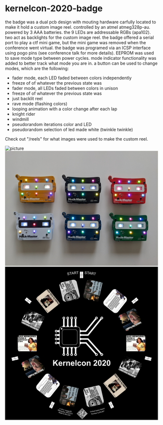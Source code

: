 # kernelcon-2020-badge
the badge was a dual pcb design with mouting hardware carfully located to make it hold a custom image reel. controlled by an atmel atmeg328p-au. powered by 3 AAA batteries. the 9 LEDs are addressable RGBs (apa102). two act as backlights for the custom image reel. the badge offered a serial port to play a ctf mini game, but the mini game was removed when the conference went virtual. the badge was programed via an ICSP interface using pogo pins (see conference talk for more details). EEPROM was used to save mode type between power cycles. mode indicator functionality was added to better track what mode you are in. a button can be used to change modes, which are the following:
* fader mode, each LED faded between colors independently 
* freeze of of whatever the previous state was
* fader mode, all LEDs faded between colors in unison
* freeze of of whatever the previous state was
* just backlit reel
* rave mode (flashing colors)
* looping animation with a color change after each lap
* knight rider 
* windmill
* pseudorandom iterations color and LED
* pseudorandom selection of led made white (twinkle twinkle)

Check out "/reels" for what images were used to make the custom reel.


![picture](images/badge.gif)
![picture](images/badges.jpg)
![picture](images/fullreel.jpg)
